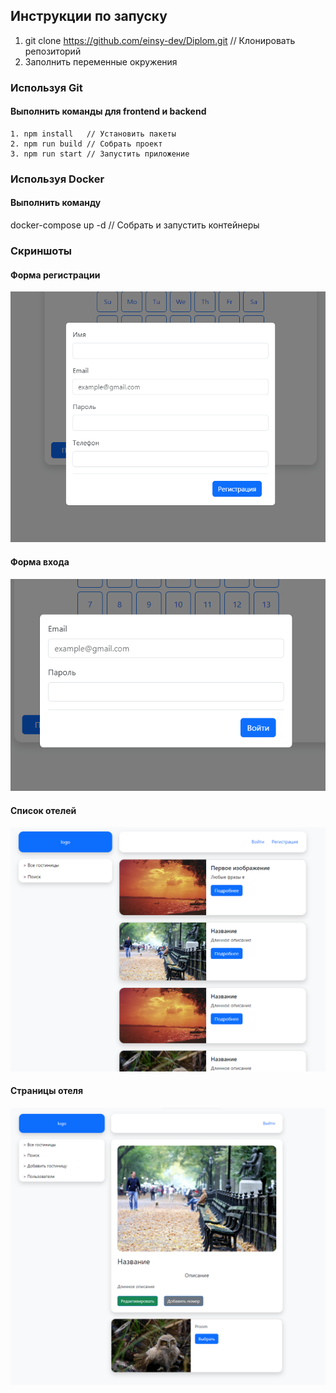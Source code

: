 ## Инструкции по запуску
1. git clone https://github.com/einsy-dev/Diplom.git // Клонировать репозиторий
2. Заполнить переменные окружения
### Используя Git
#### Выполнить команды для frontend и backend 
    1. npm install   // Установить пакеты
    2. npm run build // Собрать проект
    3. npm run start // Запустить приложение

### Используя Docker
#### Выполнить команду
docker-compose up -d // Собрать и запустить контейнеры 

### Скриншоты
#### Форма регистрации
![Registration form](./images/registration-modal.png)
#### Форма входа
![Login form](./images/login-modal.png)
#### Список отелей
![Hotels list](./images/hotels-list.png)
#### Страницы отеля
![Hotel page](./images/hotel-page.png)